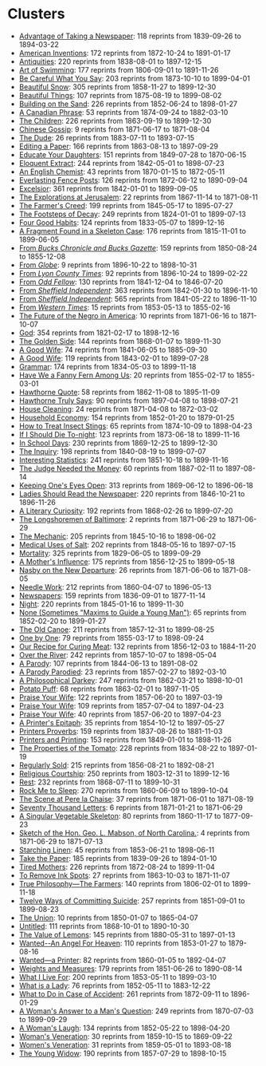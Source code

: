 # Clusters

* [Advantage of Taking a Newspaper](clusters/18410703-sn85054702-AdvantageOfTakingANewspaper.md): 118 reprints from 1839-09-26 to 1894-03-22
* [American Inventions](clusters/18750702-sn89077510-AmericanInventions.md): 172 reprints from 1872-10-24 to 1891-01-17
* [Antiquities](clusters/18491020-sn82015408-Antiquities.md): 220 reprints from 1838-08-01 to 1897-12-15
* [Art of Swimming](clusters/18520804-sn83035101-ArtOfSwimming.md): 177 reprints from 1806-09-01 to 1891-11-26
* [Be Careful What You Say](clusters/18731010-sn83032041-BeCarefulWhatYouSay.md): 203 reprints from 1873-10-10 to 1899-04-01
* [Beautiful Snow](clusters/18590113-sn86081096-BeautifulSnow.md): 305 reprints from 1858-11-27 to 1899-12-30
* [Beautiful Things](clusters/18751016-sn84038806-BeautifulThings.md): 107 reprints from 1875-08-19 to 1899-08-02
* [Building on the Sand](clusters/18520811-sn84026897-BuildingOnTheSand.md): 226 reprints from 1852-06-24 to 1898-01-27
* [A Canadian Phrase](clusters/18751023-sn84038126-ACanadianPhrase.md): 53 reprints from 1874-09-24 to 1882-03-10
* [The Children](clusters/18640902-sn84038223-TheChildren.md): 226 reprints from 1863-09-19 to 1899-12-30
* [Chinese Gossip](clusters/18710617-sn83025925-ChineseGossip.md): 9 reprints from 1871-06-17 to 1871-08-04
* [The Dude](clusters/18830723-sn84022871-TheDude.md): 26 reprints from 1883-07-11 to 1893-07-15
* [Editing a Paper](clusters/18801119-sn87062082-EditingAPaper.md): 166 reprints from 1863-08-13 to 1897-09-29
* [Educate Your Daughters](clusters/18500316-sn83035487-EducateYourDaughters.md): 151 reprints from 1849-07-28 to 1870-06-15
* [Eloquent Extract](clusters/18430908-sn98060050-EloquentExtract.md): 244 reprints from 1842-05-01 to 1898-07-23
* [An English Chemist](clusters/18701117-sn84028821-EnglishChemist.md): 43 reprints from 1870-01-15 to 1872-05-11
* [Everlasting Fence Posts](clusters/18720619-sn840232209-EverlastingFencePost.md): 126 reprints from 1872-06-12 to 1890-09-04
* [Excelsior](clusters/18420106-sn83030212-Excelsior.md): 361 reprints from 1842-01-01 to 1899-09-05
* [The Explorations at Jerusalem](clusters/18710629-sn84026753-ExplorationsAtJerusalem.md): 22 reprints from 1867-11-14 to 1871-08-11
* [The Farmer's Creed](clusters/18570709-sn82015486-FarmersCreed.md): 199 reprints from 1845-05-17 to 1895-07-27
* [The Footsteps of Decay](clusters/18640117-sn82015407-TheFootstepsOfDecay.md): 249 reprints from 1824-01-01 to 1899-07-13
* [Four Good Habits](clusters/18520309-sn85026466-FourGoodHabits.md): 124 reprints from 1833-05-07 to 1899-12-16
* [A Fragment Found in a Skeleton Case](clusters/18360226-sn83035366-FragmentFoundInASkeletonCase.md): 176 reprints from 1815-11-01 to 1899-06-05
* [From _Bucks Chronicle and Bucks Gazette_](clusters/Manhood%20Buck's%20Chronicle%2021%20June%201851.md): 159 reprints from 1850-08-24 to 1855-12-08
* [From _Globe_](clusters/Untrodden%20Fields%20Globe%2010%20November%201896.md): 9 reprints from 1896-10-22 to 1898-10-31
* [From _Lyon County Times_](clusters/Philosophy%20of%20Marriage%20Lyon%20County%20Times%2014%20November%201896.md): 92 reprints from 1896-10-24 to 1899-02-22
* [From _Odd Fellow_](clusters/Silent%20Friend%20Odd%20Fellow%204%20December%201841.md): 130 reprints from 1841-12-04 to 1846-07-20
* [From _Sheffield Independent_](clusters/Manly%20Vigour%20Sheffield%20Independent%2024%20June%201843.md): 363 reprints from 1842-01-30 to 1896-11-10
* [From _Sheffield Independent_](clusters/Self%20Preservation%20Sheffield%20Independent%2024%20June%201843.md): 565 reprints from 1841-05-22 to 1896-11-10
* [From _Western Times_](clusters/Man%20and%20Woman%20Western%20Times%2013%20May%201854.md): 15 reprints from 1853-05-13 to 1855-02-16
* [The Future of the Negro in America](clusters/18710629-sn84026753-FutureoftheNegro.md): 10 reprints from 1871-06-16 to 1871-10-07
* [God](clusters/18380718-sn83025661-God.md): 354 reprints from 1821-02-17 to 1898-12-16
* [The Golden Side](clusters/18680107-sn84020712-TheGoldenSide.md): 144 reprints from 1868-01-07 to 1899-11-30
* [A Good Wife](clusters/18430327-sn83016922-AGoodWife.md): 74 reprints from 1841-06-05 to 1885-09-30
* [A Good Wife](clusters/18430527-sn83016922-AGoodWife.md): 119 reprints from 1843-02-01 to 1899-07-28
* [Grammar](clusters/18460108-sn84022687-Grammar.md): 174 reprints from 1834-05-03 to 1899-11-18
* [Have We a Fanny Fern Among Us](clusters/18550222-sn85025007-IsThereFannyFernAmongUs.md): 20 reprints from 1855-02-17 to 1855-03-01
* [Hawthorne Quote](clusters/18750702-sn84024738-HawthorneQuote.md): 58 reprints from 1862-11-08 to 1895-11-09
* [Hawthorne Truly Says](clusters/18970409-sn82014635-HawthorneTrulySays.md): 90 reprints from 1897-04-08 to 1898-07-21
* [House Cleaning](clusters/18710426-sn84023209-HouseCleaning.md): 24 reprints from 1871-04-08 to 1872-03-02
* [Household Economy](clusters/18520205-sn84023200-HouseholdEconomy.md): 154 reprints from 1852-01-20 to 1879-01-25
* [How to Treat Insect Stings](clusters/18770212-sn82014805-HowToTreatInsectStings.md): 65 reprints from 1874-10-09 to 1898-04-23
* [If I Should Die To-night](clusters/18730709-sn84028385-IfIShouldDieTonight.md): 123 reprints from 1873-06-18 to 1899-11-16
* [In School Days](clusters/18700103-sn84026844-InSchoolDays.md): 230 reprints from 1869-12-25 to 1899-12-30
* [The Inquiry](clusters/18401205-sn83016957-TheInquiry.md): 198 reprints from 1840-08-19 to 1899-07-07
* [Interesting Statistics](clusters/18530719-sn86053240-InterestingStatistics.md): 241 reprints from 1851-10-18 to 1899-11-16
* [The Judge Needed the Money](clusters/18870304-sn2001063112-JudgeNeededTheMoney.md): 60 reprints from 1887-02-11 to 1897-08-14
* [Keeping One's Eyes Open](clusters/18690715-sn90061771-KeepingOnesEyesOpen.md): 313 reprints from 1869-06-12 to 1896-06-18
* [Ladies Should Read the Newspaper](clusters/18581111-sn84028820-LadiesShouldReadTheNewspaper.md): 220 reprints from 1846-10-21 to 1896-11-26
* [A Literary Curiosity](clusters/18680308-sn82015775-ALiteraryCuriosity.md): 192 reprints from 1868-02-26 to 1899-07-20
* [The Longshoremen of Baltimore](clusters/18710629-sn84026753-LongshoremenofBaltimore.md): 2 reprints from 1871-06-29 to 1871-06-29
* [The Mechanic](clusters/18451113-sn84023209-Mechanic.md): 205 reprints from 1845-10-16 to 1898-06-02
* [Medical Uses of Salt](clusters/18480701-SciAm-MedicalUsesOfSalt.md): 202 reprints from 1848-05-16 to 1897-07-15
* [Mortality](clusters/18391219-sn82015015-Mortality.md): 325 reprints from 1829-06-05 to 1899-09-29
* [A Mother's Influence](clusters/18571114-sn85025181-AMothersInfluence.md): 175 reprints from 1856-12-25 to 1899-05-18
* [Nasby on the New Departure](clusters/18710629-sn84026753-NasbyOnTheNewDeparture.md): 26 reprints from 1871-06-06 to 1871-08-05
* [Needle Work](clusters/18600413-sn84026845-NeedleWork.md): 212 reprints from 1860-04-07 to 1896-05-13
* [Newspapers](clusters/18510710-sn84023200-Newspapers.md): 159 reprints from 1836-09-01 to 1877-11-14
* [Night](clusters/18511121-sn82015378-Night.md): 220 reprints from 1845-01-16 to 1899-11-30
* [None (Sometimes "Maxims to Guide a Young Man")](clusters/18590623-sn88077413-MaximsToGuideAYoungMan.md): 65 reprints from 1852-02-20 to 1899-01-27
* [The Old Canoe](clusters/18600301-sn82014141-TheOldCanoe.md): 211 reprints from 1857-12-31 to 1899-08-25
* [One by One](clusters/18550524-sn85042002-OneByOne.md): 79 reprints from 1855-03-17 to 1898-09-24
* [Our Recipe for Curing Meat](clusters/18621108-sn83016348-OurRecipeForCuringMeat.md): 132 reprints from 1856-12-03 to 1884-11-20
* [Over the River](clusters/18571007-sn83045450-OverTheRiver.md): 242 reprints from 1857-10-07 to 1898-05-04
* [A Parody](clusters/18570304-sn85026466-AParody.md): 107 reprints from 1844-06-13 to 1891-08-02
* [A Parody Parodied](clusters/18570623-sn83045462-AParodyParodied.md): 23 reprints from 1857-02-27 to 1892-03-10
* [A Philosophical Darkey](clusters/18720620-sn85033429-PhilosophicalDarkey.md): 247 reprints from 1862-03-21 to 1898-10-01
* [Potato Puff](clusters/18660223-sn83016107-PotatoPuff.md): 68 reprints from 1863-02-01 to 1897-11-05
* [Praise Your Wife](clusters/18570620-sn84026824-PraiseYourWife.md): 122 reprints from 1857-06-20 to 1897-03-19
* [Praise Your Wife](clusters/18570707-sn83045450-PraiseYourWife.md): 109 reprints from 1857-07-04 to 1897-04-23
* [Praise Your Wife](clusters/18850718-sn84038582-TheGossiper.md): 40 reprints from 1857-06-20 to 1897-04-23
* [A Printer's Epitaph](clusters/18580506-sn97065088-PrintersEpitaph.md): 35 reprints from 1854-10-12 to 1897-05-27
* [Printers Proverbs](clusters/18370826-sn85025180-PrintersProverbs.md): 159 reprints from 1837-08-26 to 1881-11-03
* [Printers and Printing](clusters/18510115-sn84026472-PrintersAndPrinting.md): 153 reprints from 1849-01-01 to 1898-11-26
* [The Properties of the Tomato](clusters/18520820-sn84023127-PropertiesOfTheTomato.md): 228 reprints from 1834-08-22 to 1897-01-19
* [Regularly Sold](clusters/18560821-sn83045462-RegularlySold.md): 215 reprints from 1856-08-21 to 1892-08-21
* [Religious Courtship](clusters/18360420-sn87065654-ReligiousCourtship.md): 250 reprints from 1803-12-31 to 1899-12-16
* [Rest](clusters/18721011-sn84026994-Rest.md): 232 reprints from 1868-07-11 to 1899-10-31
* [Rock Me to Sleep](clusters/18600714-sn82016419-RockMeToSleep.md): 270 reprints from 1860-06-09 to 1899-10-04
* [The Scene at Pere la Chaise](clusters/18710615-sn82014064-SceneAtPereLaChaise.md): 37 reprints from 1871-06-01 to 1871-08-19
* [Seventy Thousand Letters](clusters/18710526-sn87075000-SeventyThousandLetters.md): 6 reprints from 1871-01-21 to 1871-06-29
* [A Singular Vegetable Skeleton](clusters/18601120-sn85025007-SingularVegetableSkeleton.md): 80 reprints from 1860-11-17 to 1877-09-23
* [Sketch of the Hon. Geo. L. Mabson, of North Carolina.](clusters/18710629-sn84026753-SketchofGeorgeMabson.md): 4 reprints from 1871-06-29 to 1871-07-13
* [Starching Linen](clusters/18540819-sn85038518-StarchingLinen.md): 45 reprints from 1853-06-21 to 1898-06-11
* [Take the Paper](clusters/18760328-sn85038115-TakeThePaper.md): 185 reprints from 1839-09-26 to 1894-01-10
* [Tired Mothers](clusters/18720906-sn98060050-TiredMothers.md): 226 reprints from 1872-08-24 to 1899-11-04
* [To Remove Ink Spots](clusters/18631230-sn85054616-ToRemoveInkSpots.md): 27 reprints from 1863-10-03 to 1871-11-07
* [True Philosophy—The Farmers](clusters/18390614-sn98060050-TruePhilosophy.md): 140 reprints from 1806-02-01 to 1899-11-18
* [Twelve Ways of Committing Suicide](clusters/18560816-sn84020109-12WaySuicide.md): 257 reprints from 1851-09-01 to 1899-08-23
* [The Union](clusters/18500109-sn88064476-TheUnion.md): 10 reprints from 1850-01-07 to 1865-04-07
* [Untitled](clusters/18690123-sn82016099-untitled.md): 111 reprints from 1868-10-01 to 1890-10-30
* [The Value of Lemons](clusters/18800610-sn87068079-ValueOfLemons.md): 145 reprints from 1880-05-31 to 1897-01-13
* [Wanted--An Angel For Heaven](clusters/18530325-sn83045461-AnAngelForHeaven.md): 110 reprints from 1853-01-27 to 1879-08-16
* [Wanted—a Printer](clusters/18600105-sn84026845-WantedAPrinter.md): 82 reprints from 1860-01-05 to 1892-04-07
* [Weights and Measures](clusters/18511029-sn85042199-WeightsAndMeasures.md): 179 reprints from 1851-06-26 to 1890-08-14
* [What I Live For](clusters/18530710-sn87076863-WhatILiveFor.md): 200 reprints from 1853-05-11 to 1899-03-10
* [What is a Lady](clusters/18520622-sn82014593-AModelLady.md): 76 reprints from 1852-05-11 to 1883-12-22
* [What to Do in Case of Accident](clusters/18730206-sn85033395-WhatToDoInCaseOfAccident.md): 261 reprints from 1872-09-11 to 1896-01-29
* [A Woman's Answer to a Man's Question](clusters/18710126-sn87076794-WomansAnswer.md): 249 reprints from 1870-07-03 to 1899-09-29
* [A Woman's Laugh](clusters/18530101-sn82014593-AWomansLaugh.md): 134 reprints from 1852-05-22 to 1898-04-20
* [Woman's Veneration](clusters/18600104-sn82014511-WomansVeneration.md): 30 reprints from 1859-10-15 to 1869-09-22
* [Women's Veneration](clusters/18680328-sn83035216-WomensVeneration.md): 31 reprints from 1859-05-01 to 1893-08-18
* [The Young Widow](clusters/18570801-sn88064476-TheYoungWidow.md): 190 reprints from 1857-07-29 to 1898-10-15

